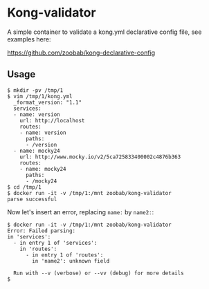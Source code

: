 # Kong-validator

A simple container to validate a kong.yml declarative config file, see examples here:

https://github.com/zoobab/kong-declarative-config

## Usage

```
$ mkdir -pv /tmp/1
$ vim /tmp/1/kong.yml
  _format_version: "1.1"
  services:
  - name: version
    url: http://localhost
    routes:
    - name: version
      paths:
      - /version
  - name: mocky24
    url: http://www.mocky.io/v2/5ca725833400002c4876b363
    routes:
    - name: mocky24
      paths:
      - /mocky24
$ cd /tmp/1
$ docker run -it -v /tmp/1:/mnt zoobab/kong-validator
parse successful
```

Now let's insert an error, replacing ```name:``` by ```name2:```:

```
$ docker run -it -v /tmp/1:/mnt zoobab/kong-validator
Error: Failed parsing:
in 'services':
  - in entry 1 of 'services':
    in 'routes':
      - in entry 1 of 'routes':
        in 'name2': unknown field

  Run with --v (verbose) or --vv (debug) for more details
$ 
```

